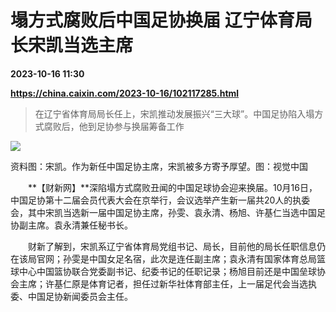 # 塌方式腐败后中国足协换届 辽宁体育局长宋凯当选主席

**2023-10-16 11:30**

**https://china.caixin.com/2023-10-16/102117285.html**

> 在辽宁省体育局局长任上，宋凯推动发展振兴“三大球”。中国足协陷入塌方式腐败后，他到足协参与换届筹备工作

  

![](https://img.caixin.com/2023-10-16/169745441079664_840_560.jpg)

资料图：宋凯。作为新任中国足协主席，宋凯被多方寄予厚望。图：视觉中国

  

　　**【财新网】**深陷塌方式腐败丑闻的中国足球协会迎来换届。10月16日，中国足协第十二届会员代表大会在京举行，会议选举产生新一届共20人的执委会，其中宋凯当选新一届中国足协主席，孙雯、袁永清、杨旭、许基仁当选中国足协副主席。袁永清兼任秘书长。

　　财新了解到，宋凯系辽宁省体育局党组书记、局长，目前他的局长任职信息仍在该局官网；孙雯是中国女足名宿，此次是连任副主席；袁永清有国家体育总局篮球中心中国篮协联合党委副书记、纪委书记的任职记录；杨旭目前还是中国垒球协会主席；许基仁原是体育记者，担任过新华社体育部主任，上一届足代会当选执委、中国足协新闻委员会主任。